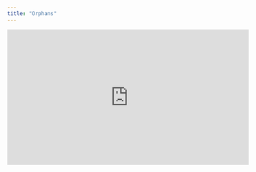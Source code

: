 ```yaml
---
title: "Orphans"  
---
```


<iframe width="560" height="315" src="https://www.youtube.com/embed/c_SLGBJgDNE" frameborder="0" allow="accelerometer; autoplay; clipboard-write; encrypted-media; gyroscope; picture-in-picture" allowfullscreen></iframe>
